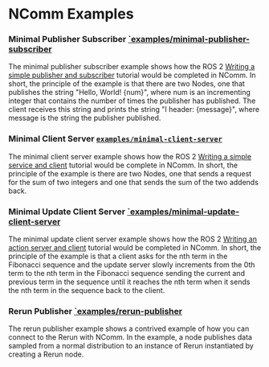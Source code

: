 # NComm Examples

### Minimal Publisher Subscriber [`examples/minimal-publisher-subscriber](./minimal-publisher-subscriber/README.md)

The minimal publisher subscriber example shows how the ROS 2 [Writing a simple publisher and subscriber](https://docs.ros.org/en/humble/Tutorials/Beginner-Client-Libraries/Writing-A-Simple-Cpp-Publisher-And-Subscriber.html) tutorial would be completed in NComm.  In short, the principle of the example is that there are two Nodes, one that publishes the string "Hello, World! {num}", where num is an incrementing integer that contains the number of times the publisher has published.  The client receives this string and prints the string "I header: {message}", where message is the string the publisher published.

### Minimal Client Server [`examples/minimal-client-server`](./minimal-client-server/README.md)

The minimal client server example shows how the ROS 2 [Writing a simple service and client](https://docs.ros.org/en/humble/Tutorials/Beginner-Client-Libraries/Writing-A-Simple-Cpp-Service-And-Client.html) tutorial would be complete in NComm.  In short, the principle of the example is there are two Nodes, one that sends a request for the sum of two integers and one that sends the sum of the two addends back.

### Minimal Update Client Server [`examples/minimal-update-client-server](./minimal-update-client-server/README.md)

The minimal update client server example shows how the ROS 2 [Writing an action server and client](https://docs.ros.org/en/humble/Tutorials/Intermediate/Writing-an-Action-Server-Client/Cpp.html) tutorial would be completed in NComm.  In short, the principle of the example is that a client asks for the nth term in the Fibonacci sequence and the update server slowly increments from the 0th term to the nth term in the Fibonacci sequence sending the current and previous term in the sequence until it reaches the nth term when it sends the nth term in the sequence back to the client.

### Rerun Publisher [`examples/rerun-publisher](./rerun-publisher/README.md")

The rerun publisher example shows a contrived example of how you can connect to the Rerun with NComm.  In the example, a node publishes data sampled from a normal distribution to an instance of Rerun instantiated by creating a Rerun node.
